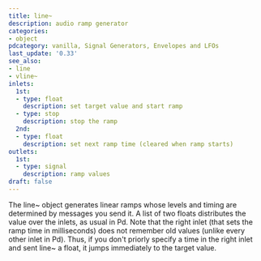 ```yaml
---
title: line~
description: audio ramp generator
categories:
- object
pdcategory: vanilla, Signal Generators, Envelopes and LFOs
last_update: '0.33'
see_also:
- line
- vline~
inlets:
  1st:
  - type: float
    description: set target value and start ramp
  - type: stop
    description: stop the ramp
  2nd:
  - type: float
    description: set next ramp time (cleared when ramp starts)
outlets:
  1st:
  - type: signal
    description: ramp values
draft: false
---
```

The line~ object generates linear ramps whose levels and timing are determined by messages you send it. A list of two floats distributes the value over the inlets, as usual in Pd. Note that the right inlet (that sets the ramp time in milliseconds) does not remember old values (unlike every other inlet in Pd). Thus, if you don't priorly specify a time in the right inlet and sent line~ a float, it jumps immediately to the target value.
